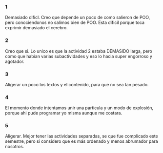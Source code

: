 ### 1
Demasiado dificl. Creo que depende un poco de como salieron de POO, pero conociendonos no salimos bien de POO. Esta dificil porque toca exprimir demasiado el cerebro.

### 2
Creo que si. Lo unico es que la actividad 2 estaba DEMASIDO larga, pero como que habian varias subactividades y eso lo hacia super engorroso y agotador.

### 3
Aligerar un poco los textos y el contenido, para que no sea tan pesado.

### 4
El momento donde intentamos unir una particula y un modo de explosión, porque ahi pude programar yo misma aunque me costara.

### 5
Aligerar. Mejor tener las actividades separadas, se que fue complicado este semestre, pero si considero que es más ordenado y menos abrumador para nosotros.
